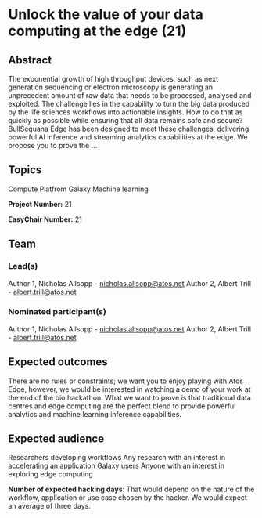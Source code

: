 # Unlock the value of your data computing at the edge (21)

## Abstract

The exponential growth of high throughput devices, such as next generation sequencing or electron microscopy is generating an unprecedent amount of raw data that needs to be processed, analysed and exploited. The challenge lies in the capability to turn the big data produced by the life sciences workflows into actionable insights. How to do that as quickly as possible while ensuring that all data remains safe and secure? BullSequana Edge has been designed to meet these challenges, delivering powerful AI inference and streaming analytics capabilities at the edge. We propose you to prove the ...

## Topics

Compute Platfrom
 Galaxy
 Machine learning

**Project Number:** 21



**EasyChair Number:** 21

## Team

### Lead(s)

Author 1, Nicholas Allsopp - nicholas.allsopp@atos.net
 Author 2, Albert Trill - albert.trill@atos.net

### Nominated participant(s)

Author 1, Nicholas Allsopp - nicholas.allsopp@atos.net
 Author 2, Albert Trill - albert.trill@atos.net

## Expected outcomes

There are no rules or constraints; we want you to enjoy playing with Atos Edge, however, we would be interested in watching a demo of your work at the end of the bio hackathon. 
 What we want to prove is that traditional data centres and edge computing are the perfect blend to provide powerful analytics and machine learning inference capabilities.

## Expected audience

Researchers developing workflows
 Any research with an interest in accelerating an application 
 Galaxy users
 Anyone with an interest in exploring edge computing

**Number of expected hacking days**: That would depend on the nature of the workflow, application or use case chosen by the hacker. We would expect an average of three days.

